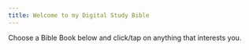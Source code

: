 ```yaml
---
title: Welcome to my Digital Study Bible
---
```

Choose a Bible Book below and click/tap on anything that interests you. 




